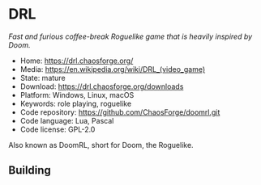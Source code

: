 # DRL

_Fast and furious coffee-break Roguelike game that is heavily inspired by Doom._

- Home: https://drl.chaosforge.org/
- Media: <https://en.wikipedia.org/wiki/DRL_(video_game)>
- State: mature
- Download: https://drl.chaosforge.org/downloads
- Platform: Windows, Linux, macOS
- Keywords: role playing, roguelike
- Code repository: https://github.com/ChaosForge/doomrl.git
- Code language: Lua, Pascal
- Code license: GPL-2.0

Also known as DoomRL, short for Doom, the Roguelike.

## Building

